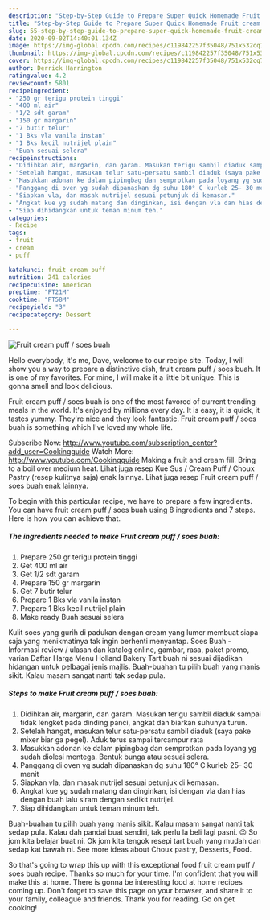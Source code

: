 ```yaml
---
description: "Step-by-Step Guide to Prepare Super Quick Homemade Fruit cream puff / soes buah"
title: "Step-by-Step Guide to Prepare Super Quick Homemade Fruit cream puff / soes buah"
slug: 55-step-by-step-guide-to-prepare-super-quick-homemade-fruit-cream-puff-soes-buah
date: 2020-09-02T14:40:01.134Z
image: https://img-global.cpcdn.com/recipes/c119842257f35048/751x532cq70/fruit-cream-puff-soes-buah-foto-resep-utama.jpg
thumbnail: https://img-global.cpcdn.com/recipes/c119842257f35048/751x532cq70/fruit-cream-puff-soes-buah-foto-resep-utama.jpg
cover: https://img-global.cpcdn.com/recipes/c119842257f35048/751x532cq70/fruit-cream-puff-soes-buah-foto-resep-utama.jpg
author: Derrick Harrington
ratingvalue: 4.2
reviewcount: 5801
recipeingredient:
- "250 gr terigu protein tinggi"
- "400 ml air"
- "1/2 sdt garam"
- "150 gr margarin"
- "7 butir telur"
- "1 Bks vla vanila instan"
- "1 Bks kecil nutrijel plain"
- "Buah sesuai selera"
recipeinstructions:
- "Didihkan air, margarin, dan garam. Masukan terigu sambil diaduk sampai tidak lengket pada dinding panci, angkat dan biarkan suhunya turun."
- "Setelah hangat, masukan telur satu-persatu sambil diaduk (saya pake mixer biar ga pegel). Aduk terus sampai tercampur rata"
- "Masukkan adonan ke dalam pipingbag dan semprotkan pada loyang yg sudah diolesi mentega. Bentuk bunga atau sesuai selera."
- "Panggang di oven yg sudah dipanaskan dg suhu 180° C kurleb 25- 30 menit"
- "Siapkan vla, dan masak nutrijel sesuai petunjuk di kemasan."
- "Angkat kue yg sudah matang dan dinginkan, isi dengan vla dan hias dengan buah lalu siram dengan sedikit nutrijel."
- "Siap dihidangkan untuk teman minum teh."
categories:
- Recipe
tags:
- fruit
- cream
- puff

katakunci: fruit cream puff 
nutrition: 241 calories
recipecuisine: American
preptime: "PT21M"
cooktime: "PT58M"
recipeyield: "3"
recipecategory: Dessert

---
```



![Fruit cream puff / soes buah](https://img-global.cpcdn.com/recipes/c119842257f35048/751x532cq70/fruit-cream-puff-soes-buah-foto-resep-utama.jpg)

Hello everybody, it's me, Dave, welcome to our recipe site. Today, I will show you a way to prepare a distinctive dish, fruit cream puff / soes buah. It is one of my favorites. For mine, I will make it a little bit unique. This is gonna smell and look delicious.

Fruit cream puff / soes buah is one of the most favored of current trending meals in the world. It's enjoyed by millions every day. It is easy, it is quick, it tastes yummy. They're nice and they look fantastic. Fruit cream puff / soes buah is something which I've loved my whole life.

Subscribe Now: http://www.youtube.com/subscription_center?add_user=Cookingguide Watch More: http://www.youtube.com/Cookingguide Making a fruit and cream fill. Bring to a boil over medium heat. Lihat juga resep Kue Sus / Cream Puff / Choux Pastry (resep kulitnya saja) enak lainnya. Lihat juga resep Fruit cream puff / soes buah enak lainnya.


To begin with this particular recipe, we have to prepare a few ingredients. You can have fruit cream puff / soes buah using 8 ingredients and 7 steps. Here is how you can achieve that.

<!--inarticleads1-->

##### The ingredients needed to make Fruit cream puff / soes buah:

1. Prepare 250 gr terigu protein tinggi
1. Get 400 ml air
1. Get 1/2 sdt garam
1. Prepare 150 gr margarin
1. Get 7 butir telur
1. Prepare 1 Bks vla vanila instan
1. Prepare 1 Bks kecil nutrijel plain
1. Make ready Buah sesuai selera


Kulit soes yang gurih di padukan dengan cream yang lumer membuat siapa saja yang menikmatinya tak ingin berhenti menyantap. Soes Buah - Informasi review / ulasan dan katalog online, gambar, rasa, paket promo, varian Daftar Harga Menu Holland Bakery Tart buah ni sesuai dijadikan hidangan untuk pelbagai jenis majlis. Buah-buahan tu pilih buah yang manis sikit. Kalau masam sangat nanti tak sedap pula. 

<!--inarticleads2-->

##### Steps to make Fruit cream puff / soes buah:

1. Didihkan air, margarin, dan garam. Masukan terigu sambil diaduk sampai tidak lengket pada dinding panci, angkat dan biarkan suhunya turun.
1. Setelah hangat, masukan telur satu-persatu sambil diaduk (saya pake mixer biar ga pegel). Aduk terus sampai tercampur rata
1. Masukkan adonan ke dalam pipingbag dan semprotkan pada loyang yg sudah diolesi mentega. Bentuk bunga atau sesuai selera.
1. Panggang di oven yg sudah dipanaskan dg suhu 180° C kurleb 25- 30 menit
1. Siapkan vla, dan masak nutrijel sesuai petunjuk di kemasan.
1. Angkat kue yg sudah matang dan dinginkan, isi dengan vla dan hias dengan buah lalu siram dengan sedikit nutrijel.
1. Siap dihidangkan untuk teman minum teh.


Buah-buahan tu pilih buah yang manis sikit. Kalau masam sangat nanti tak sedap pula. Kalau dah pandai buat sendiri, tak perlu la beli lagi pasni. 😉 So jom kita belajar buat ni. Ok jom kita tengok resepi tart buah yang mudah dan sedap kat bawah ni. See more ideas about Choux pastry, Desserts, Food. 

So that's going to wrap this up with this exceptional food fruit cream puff / soes buah recipe. Thanks so much for your time. I'm confident that you will make this at home. There is gonna be interesting food at home recipes coming up. Don't forget to save this page on your browser, and share it to your family, colleague and friends. Thank you for reading. Go on get cooking!
